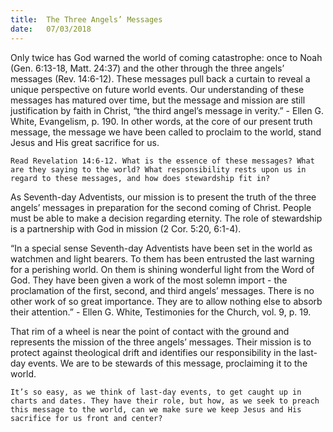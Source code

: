 ```yaml
---
title:  The Three Angels’ Messages
date:   07/03/2018
---
```


Only twice has God warned the world of coming catastrophe: once to Noah (Gen. 6:13-18, Matt. 24:37) and the other through the three angels’ messages (Rev. 14:6-12). These messages pull back a curtain to reveal a unique perspective on future world events. Our understanding of these messages has matured over time, but the message and mission are still justification by faith in Christ, “the third angel’s message in verity.” - Ellen G. White, Evangelism, p. 190. In other words, at the core of our present truth message, the message we have been called to proclaim to the world, stand Jesus and His great sacrifice for us.

`Read Revelation 14:6-12. What is the essence of these messages? What are they saying to the world? What responsibility rests upon us in regard to these messages, and how does stewardship fit in?`

As Seventh-day Adventists, our mission is to present the truth of the three angels’ messages in preparation for the second coming of Christ. People must be able to make a decision regarding eternity. The role of stewardship is a partnership with God in mission (2 Cor. 5:20, 6:1-4).

“In a special sense Seventh-day Adventists have been set in the world as watchmen and light bearers. To them has been entrusted the last warning for a perishing world. On them is shining wonderful light from the Word of God. They have been given a work of the most solemn import - the proclamation of the first, second, and third angels’ messages. There is no other work of so great importance. They are to allow nothing else to absorb their attention.” - Ellen G. White, Testimonies for the Church, vol. 9, p. 19.

That rim of a wheel is near the point of contact with the ground and represents the mission of the three angels’ messages. Their mission is to protect against theological drift and identifies our responsibility in the last-day events. We are to be stewards of this message, proclaiming it to the world.

`It’s so easy, as we think of last-day events, to get caught up in charts and dates. They have their role, but how, as we seek to preach this message to the world, can we make sure we keep Jesus and His sacrifice for us front and center?`
